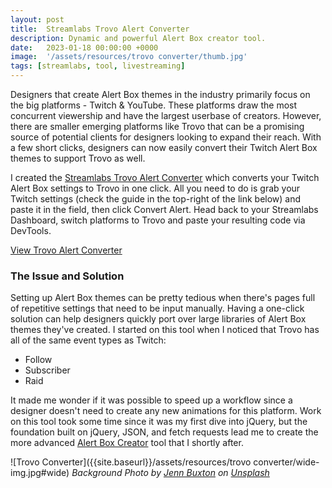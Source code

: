 ```yaml
---
layout: post
title:  Streamlabs Trovo Alert Converter
description: Dynamic and powerful Alert Box creator tool.
date:   2023-01-18 00:00:00 +0000
image:  '/assets/resources/trovo converter/thumb.jpg'
tags: [streamlabs, tool, livestreaming]
---
```

Designers that create Alert Box themes in the industry primarily focus on the big platforms - Twitch & YouTube. These platforms draw the most concurrent viewership and have the largest userbase of creators. However, there are smaller emerging platforms like Trovo that can be a promising source of potential clients for designers looking to expand their reach. With a few short clicks, designers can now easily convert their Twitch Alert Box themes to support Trovo as well. 

I created the [Streamlabs Trovo Alert Converter]({{site.baseurl}}/tools/trovo-alert-converter/) which converts your Twitch Alert Box settings to Trovo in one click. All you need to do is grab your Twitch settings (check the guide in the top-right of the link below) and paste it in the field, then click Convert Alert. Head back to your Streamlabs Dashboard, switch platforms to Trovo and paste your resulting code via DevTools.

[View Trovo Alert Converter]({{site.baseurl}}/tools/trovo-alert-converter/)



### The Issue and Solution
Setting up Alert Box themes can be pretty tedious when there's pages full of repetitive settings that need to be input manually. Having a one-click solution can help designers quickly port over large libraries of Alert Box themes they've created. I started on this tool when I noticed that Trovo has all of the same event types as Twitch:

- Follow
- Subscriber
- Raid

It made me wonder if it was possible to speed up a workflow since a designer doesn't need to create any new animations for this platform. Work on this tool took some time since it was my first dive into jQuery, but the foundation built on jQuery, JSON, and fetch requests lead me to create the more advanced [Alert Box Creator](/streamlabs-alert-box-creator/) tool that I shortly after. 
  
![Trovo Converter]({{site.baseurl}}/assets/resources/trovo converter/wide-img.jpg#wide)
*Background Photo by [Jenn Buxton](https://unsplash.com/photos/VbehmJNj5Tc) on [Unsplash](https://unsplash.com/)*
